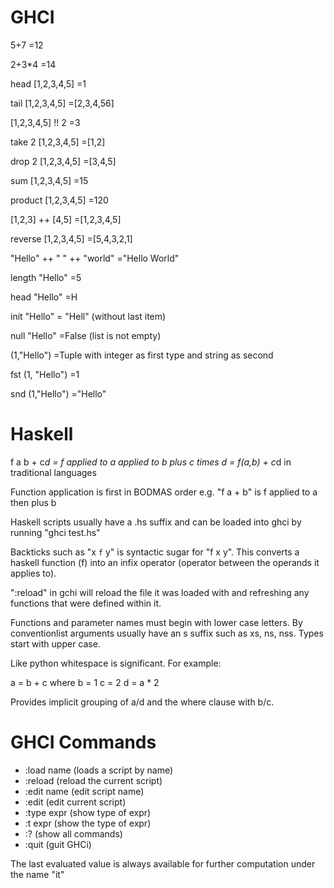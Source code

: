 # GHCI

5+7
=12

2+3*4
=14

head [1,2,3,4,5]
=1

tail [1,2,3,4,5]
=[2,3,4,56]

[1,2,3,4,5] !! 2
=3

take 2 [1,2,3,4,5]
=[1,2]

drop 2 [1,2,3,4,5]
=[3,4,5]

sum [1,2,3,4,5]
=15

product [1,2,3,4,5]
=120

[1,2,3] ++ [4,5]
=[1,2,3,4,5]

reverse [1,2,3,4,5]
=[5,4,3,2,1]

"Hello" ++ " " ++ "world"
="Hello World"

length "Hello"
=5

head "Hello"
=H

init "Hello"
= "Hell" (without last item)

null "Hello"
=False (list is not empty)

(1,"Hello")
=Tuple with integer as first type and string as second

fst (1, "Hello")
=1

snd (1,"Hello")
="Hello"

# Haskell

f a b + c*d
= f applied to a applied to b plus c times d
= f(a,b) + c*d in traditional languages

Function application is first in BODMAS order e.g. "f a + b" is f applied to a then plus b

Haskell scripts usually have a .hs suffix and can be loaded into ghci by running "ghci test.hs"

Backticks such as "x `f` y" is syntactic sugar for "f x y".  This converts a haskell function (f) into an infix operator (operator between the operands it applies to).

":reload" in gchi will reload the file it was loaded with and refreshing any functions that were defined within it.

Functions and parameter names must begin with lower case letters.  By conventionlist arguments usually have an s suffix such as xs, ns, nss. Types start with upper case.

Like python whitespace is significant. For example:

a = b + c
  where
    b = 1
    c = 2
d = a * 2

Provides implicit grouping of a/d and the where clause with b/c.

# GHCI Commands

* :load name (loads a script by name)
* :reload (reload the current script)
* :edit name (edit script name)
* :edit (edit current script)
* :type expr (show type of expr)
* :t expr (show the type of expr)
* :? (show all commands)
* :quit (guit GHCi)

The last evaluated value is always available for further computation under the name "it"
